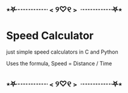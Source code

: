 ## ⋆⛧┈┈┈┈﹤୨♡୧﹥ ┈┈┈┈⛧⋆
# Speed Calculator

just simple speed calculators in C and Python

Uses the formula, Speed = Distance / Time
## ⋆⛧┈┈┈┈﹤୨♡୧﹥ ┈┈┈┈⛧⋆
